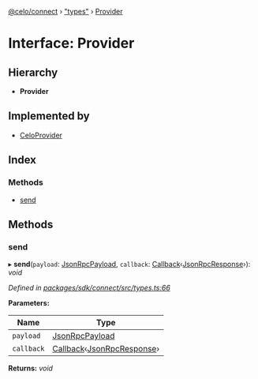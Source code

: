 [@celo/connect](../README.md) › ["types"](../modules/_types_.md) › [Provider](_types_.provider.md)

# Interface: Provider

## Hierarchy

* **Provider**

## Implemented by

* [CeloProvider](../classes/_celo_provider_.celoprovider.md)

## Index

### Methods

* [send](_types_.provider.md#send)

## Methods

###  send

▸ **send**(`payload`: [JsonRpcPayload](_types_.jsonrpcpayload.md), `callback`: [Callback](../modules/_types_.md#callback)‹[JsonRpcResponse](_types_.jsonrpcresponse.md)›): *void*

*Defined in [packages/sdk/connect/src/types.ts:66](https://github.com/celo-org/celo-monorepo/blob/master/packages/sdk/connect/src/types.ts#L66)*

**Parameters:**

Name | Type |
------ | ------ |
`payload` | [JsonRpcPayload](_types_.jsonrpcpayload.md) |
`callback` | [Callback](../modules/_types_.md#callback)‹[JsonRpcResponse](_types_.jsonrpcresponse.md)› |

**Returns:** *void*
